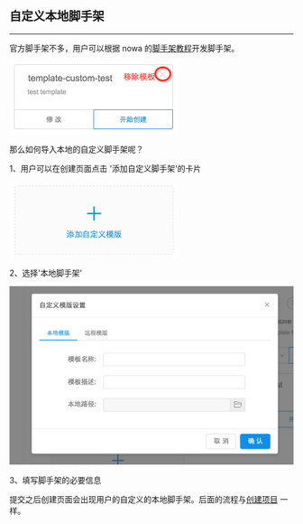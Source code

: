 ## 自定义本地脚手架

---

官方脚手架不多，用户可以根据 nowa 的[脚手架教程](https://nowa-webpack.github.io/docs/jiao_shou_jia.html)开发脚手架。

<img src="sc_template_5.png" width="300">


那么如何导入本地的自定义脚手架呢？

1、用户可以在创建页面点击 '添加自定义脚手架'的卡片

<img src="sc_template_3.png" width="300">

2、选择'本地脚手架'

<img src="sc_template_1.png" width="600">

3、填写脚手架的必要信息

提交之后创建页面会出现用户的自定义的本地脚手架。后面的流程与[创建项目](https://nowa-webpack.github.io/nowa/chuang_jian_xiang_mu.html) 一样。

<!--插图 -->